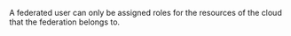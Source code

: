 A federated user can only be assigned roles for the resources of the cloud that the federation belongs to.

